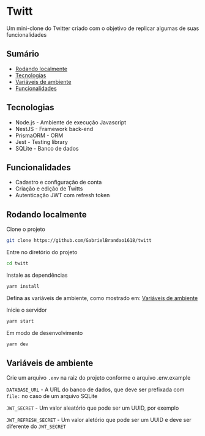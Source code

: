 # Twitt

Um mini-clone do Twitter criado com o objetivo de replicar algumas de suas funcionalidades

## Sumário

- [Rodando localmente](#rodando-localmente)
- [Tecnologias](#tecnologias)
- [Variáveis de ambiente](#variáveis-de-ambiente)
- [Funcionalidades](#funcionalidades)

## Tecnologias

- Node.js - Ambiente de execução Javascript
- NestJS - Framework back-end
- PrismaORM - ORM
- Jest - Testing library
- SQLite - Banco de dados

## Funcionalidades

- Cadastro e configuração de conta
- Criação e edição de Twitts
- Autenticação JWT com refresh token

## Rodando localmente

Clone o projeto

```bash
git clone https://github.com/GabrielBrandao1618/twitt
```

Entre no diretório do projeto

```bash
cd twitt
```

Instale as dependências

```bash
yarn install
```

Defina as variáveis de ambiente, como mostrado em:
[Variáveis de ambiente](#variáveis-de-ambiente)

Inicie o servidor

```bash
yarn start
```

Em modo de desenvolvimento

```bash
yarn dev
```

## Variáveis de ambiente

Crie um arquivo `.env` na raiz do projeto conforme o arquivo .env.example

`DATABASE_URL` - A URL do banco de dados, que deve ser prefixada com `file:` no caso de um arquivo SQLite

`JWT_SECRET` - Um valor aleatório que pode ser um UUID, por exemplo

`JWT_REFRESH_SECRET` - Um valor aletório que pode ser um UUID e deve ser diferente do `JWT_SECRET`
